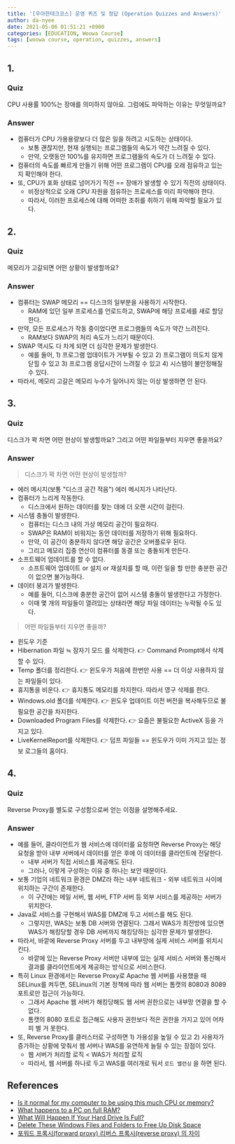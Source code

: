 ```yaml
---
title: '[우아한테크코스] 운영 퀴즈 및 정답 (Operation Quizzes and Answers)'
author: da-nyee
date: 2021-05-06 01:51:21 +0900
categories: [EDUCATION, Woowa Course]
tags: [woowa course, operation, quizzes, answers]
---
```


## 1.

### Quiz
CPU 사용률 100%는 장애를 의미하지 않아요. 그럼에도 파악하는 이유는 무엇일까요?

### Answer

- 컴퓨터가 CPU 가용용량보다 더 많은 일을 하려고 시도하는 상태이다.
    - 보통 괜찮지만, 현재 실행되는 프로그램들의 속도가 약간 느려질 수 있다.
    - 만약, 오랫동안 100%를 유지하면 프로그램들의 속도가 더 느려질 수 있다.
- 컴퓨터의 속도를 빠르게 만들기 위해 어떤 프로그램이 CPU를 오래 점유하고 있는지 확인해야 한다.
- 또, CPU가 포화 상태로 넘어가기 직전 == 장애가 발생할 수 있기 직전의 상태이다.
    - 비정상적으로 오래 CPU 자원을 점유하는 프로세스를 미리 파악해야 한다.
    - 따라서, 이러한 프로세스에 대해 어떠한 조취를 취하기 위해 파악할 필요가 있다.

## 2.

### Quiz

메모리가 고갈되면 어떤 상황이 발생할까요?

### Answer

- 컴퓨터는 SWAP 메모리 == 디스크의 일부분을 사용하기 시작한다.
    - RAM에 있던 일부 프로세스를 언로드하고, SWAP에 해당 프로세를 새로 할당한다.
- 만약, 모든 프로세스가 작동 중이었다면 프로그램들의 속도가 약간 느려진다.
    - RAM보다 SWAP의 처리 속도가 느리기 때문이다.
- SWAP 역시도 다 차게 되면 더 심각한 문제가 발생한다.
    - 예를 들어, 1) 프로그램 업데이트가 거부될 수 있고 2) 프로그램이 의도치 않게 닫힐 수 있고 3) 프로그램 응답시간이 느려질 수 있고 4) 시스템이 불안정해질 수 있다.
- 따라서, 메모리 고갈은 메모리 누수가 일어나지 않는 이상 발생하면 안 된다.

## 3.

### Quiz

디스크가 꽉 차면 어떤 현상이 발생할까요? 그리고 어떤 파일들부터 지우면 좋을까요?

### Answer

> 디스크가 꽉 차면 어떤 현상이 발생할까?

- 에러 메시지(보통 "디스크 공간 적음") 에러 메시지가 나타난다.
- 컴퓨터가 느리게 작동한다.
    - 디스크에서 원하는 데이터를 찾는 데에 더 오랜 시간이 걸린다.
- 시스템 충돌이 발생한다.
    - 컴퓨터는 디스크 내의 가상 메모리 공간이 필요하다.
    - SWAP은 RAM이 비워지는 동안 데이터를 저장하기 위해 필요하다.
    - 만약, 이 공간이 충분하지 않다면 해당 공간은 오버플로우 된다.
    - 그리고 메모리 집중 연산이 컴퓨터를 동결 또는 충돌되게 만든다.
- 소프트웨어 업데이트를 할 수 없다.
    - 소프트웨어 업데이트 or 설치 or 재설치를 할 때, 이런 일을 할 만한 충분한 공간이 없으면 불가능하다.
- 데이터 붕괴가 발생한다.
    - 예를 들어, 디스크에 충분한 공간이 없어 시스템 충돌이 발생한다고 가정한다.
    - 이때 몇 개의 파일들이 열려있는 상태라면 해당 파일 데이터는 누락될 수도 있다.

> 어떤 파일들부터 지우면 좋을까?

- 윈도우 기준
- Hibernation 파일 ≒ 잠자기 모드 를 삭제한다. 👉 Command Prompt에서 삭제할 수 있다.
- Temp 폴더를 정리한다. 👉 윈도우가 처음에 한번만 사용 == 더 이상 사용하지 않는 파일들이 있다.
- 휴지통을 비운다. 👉 휴지통도 메모리를 차지한다. 따라서 영구 삭제를 한다.
- Windows.old 폴더를 삭제한다. 👉 윈도우 업데이트 이전 버전을 복사해두므로 불필요한 공간을 차지한다.
- Downloaded Program Files를 삭제한다. 👉 요즘은 불필요한 ActiveX 등을 가지고 있다.
- LiveKernelReport를 삭제한다. 👉 덤프 파일들 == 윈도우가 이미 가지고 있는 정보 로그들의 홈이다.

## 4.

### Quiz

Reverse Proxy를 별도로 구성함으로써 얻는 이점을 설명해주세요.

### Answer

- 예를 들어, 클라이언트가 웹 서비스에 데이터를 요청하면 Reverse Proxy는 해당 요청을 받아 내부 서버에서 데이터를 얻은 후에 이 데이터를 클라언트에 전달한다.
    - 내부 서버가 직접 서비스를 제공해도 된다.
    - 그러나, 이렇게 구성하는 이유 중 하나는 보안 때문이다.
- 보통 기업의 네트워크 환경은 DMZ라 하는 내부 네트워크 - 외부 네트워크 사이에 위치하는 구간이 존재한다.
    - 이 구간에는 메일 서버, 웹 서버, FTP 서버 등 외부 서비스를 제공하는 서버가 위치한다.
- Java로 서비스를 구현해서 WAS를 DMZ에 두고 서비스를 해도 된다.
    - 그렇지만, WAS는 보통 DB 서버와 연결된다. 그래서 WAS가 최전방에 있으면 WAS가 해킹당할 경우 DB 서버까지 해킹당하는 심각한 문제가 발생한다.
- 따라서, 바깥에 Reverse Proxy 서버를 두고 내부망에 실제 서비스 서버를 위치시킨다.
    - 바깥에 있는 Reverse Proxy 서버만 내부에 있는 실제 서비스 서버와 통신해서 결과를 클라이언트에게 제공하는 방식으로 서비스한다.
- 특히 Linux 환경에서는 Reverse Proxy로 Apache 웹 서버를 사용했을 때 SELinux를 켜두면, SELinux의 기본 정책에 따라 웹 서버는 톰캣의 8080과 8089 포트로만 접근이 가능하다.
    - 그래서 Apache 웹 서버가 해킹당해도 웹 서버 권한으로는 내부망 연결을 할 수 없다.
    - 톰캣의 8080 포트로 접근해도 사용자 권한보다 적은 권한을 가지고 있어 어차피 별 거 못한다.
- 또, Reverse Proxy를 클러스터로 구성하면 1) 가용성을 높일 수 있고 2) 사용자가 증가하는 상황에 맞춰서 웹 서버나 WAS를 유연하게 늘릴 수 있는 장점이 있다.
    - 웹 서버가 처리할 로직 < WAS가 처리할 로직
    - 따라서, 웹 서버를 하나로 두고 WAS를 여러개로 둬서 `로드 밸런싱` 을 하면 된다.

## References

- [Is it normal for my computer to be using this much CPU or memory?](https://help.gnome.org/users/gnome-system-monitor/stable/cpu-mem-normal.html.en)
- [What happens to a PC on full RAM?](https://www.quora.com/What-happens-to-a-PC-on-full-RAM)
- [What Will Happen If Your Hard Drive Is Full?](http://datanumen.com/blogs/will-happen-hard-drive-full/)
- [Delete These Windows Files and Folders to Free Up Disk Space](https://www.makeuseof.com/tag/delete-windows-files-folders/)
- [포워드 프록시(forward proxy) 리버스 프록시(reverse proxy) 의 차이](https://www.lesstif.com/system-admin/forward-proxy-reverse-proxy-21430345.html)